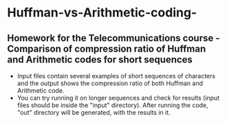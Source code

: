 # Huffman-vs-Arithmetic-coding-
## Homework for the Telecommunications course - Comparison of compression ratio of Huffman and Arithmetic codes for short sequences
* Input files contain several examples of short sequences of characters and the output shows the compression ratio of both Huffman and Arithmetic code.
* You can try running it on longer sequences and check for results (input files should be inside the "input" directory). After running the code, "out" directory will be generated, with the results in it. 
